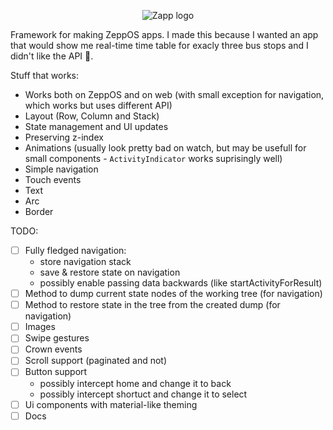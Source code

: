 <p align="center">
  <picture>
    <source media="(prefers-color-scheme: dark)" srcset="https://user-images.githubusercontent.com/21055725/188731082-9af12e72-df42-477c-bf54-e6451ffec819.png">
    <img alt="Zapp logo" src="https://user-images.githubusercontent.com/21055725/188731155-0e2f3474-f11e-4511-8dca-649848dacaac.png">
  </picture>
</p>

Framework for making ZeppOS apps. I made this because I wanted an app that would show me real-time time table for exacly three bus stops and I didn't like the API 🙂.

Stuff that works:

- Works both on ZeppOS and on web (with small exception for navigation, which works but uses different API)
- Layout (Row, Column and Stack)
- State management and UI updates
- Preserving z-index
- Animations (usually look pretty bad on watch, but may be usefull for small components - `ActivityIndicator` works suprisingly well)
- Simple navigation
- Touch events
- Text
- Arc
- Border

TODO:

- [ ] Fully fledged navigation:
  - store navigation stack
  - save & restore state on navigation
  - possibly enable passing data backwards (like startActivityForResult)
- [ ] Method to dump current state nodes of the working tree (for navigation)
- [ ] Method to restore state in the tree from the created dump (for navigation)
- [ ] Images
- [ ] Swipe gestures
- [ ] Crown events
- [ ] Scroll support (paginated and not)
- [ ] Button support
  - possibly intercept home and change it to back
  - possibly intercept shortuct and change it to select
- [ ] Ui components with material-like theming
- [ ] Docs
